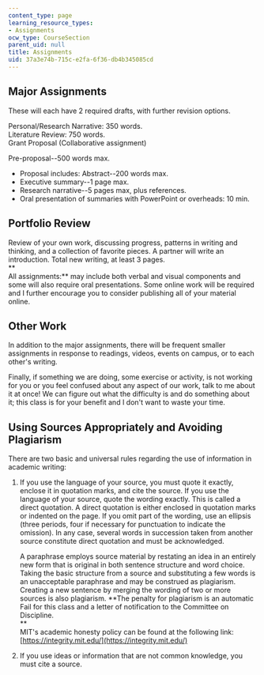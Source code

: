 ```yaml
---
content_type: page
learning_resource_types:
- Assignments
ocw_type: CourseSection
parent_uid: null
title: Assignments
uid: 37a3e74b-715c-e2fa-6f36-db4b345085cd
---
```


Major Assignments
-----------------

These will each have 2 required drafts, with further revision options.

Personal/Research Narrative: 350 words.  
Literature Review: 750 words.  
Grant Proposal (Collaborative assignment)

Pre-proposal--500 words max.

*   Proposal includes: Abstract--200 words max.
*   Executive summary--1 page max.
*   Research narrative--5 pages max, plus references.
*   Oral presentation of summaries with PowerPoint or overheads: 10 min.

Portfolio Review
----------------

Review of your own work, discussing progress, patterns in writing and thinking, and a collection of favorite pieces. A partner will write an introduction. Total new writing, at least 3 pages.  
**  
All assignments:** may include both verbal and visual components and some will also require oral presentations. Some online work will be required and I further encourage you to consider publishing all of your material online.

Other Work
----------

In addition to the major assignments, there will be frequent smaller assignments in response to readings, videos, events on campus, or to each other's writing.

Finally, if something we are doing, some exercise or activity, is not working for you or you feel confused about any aspect of our work, talk to me about it at once! We can figure out what the difficulty is and do something about it; this class is for your benefit and I don't want to waste your time.

Using Sources Appropriately and Avoiding Plagiarism
---------------------------------------------------

There are two basic and universal rules regarding the use of information in academic writing:

1.  If you use the language of your source, you must quote it exactly, enclose it in quotation marks, and cite the source. If you use the language of your source, quote the wording exactly. This is called a direct quotation. A direct quotation is either enclosed in quotation marks or indented on the page. If you omit part of the wording, use an ellipsis (three periods, four if necessary for punctuation to indicate the omission). In any case, several words in succession taken from another source constitute direct quotation and must be acknowledged.
    
    A paraphrase employs source material by restating an idea in an entirely new form that is original in both sentence structure and word choice. Taking the basic structure from a source and substituting a few words is an unacceptable paraphrase and may be construed as plagiarism. Creating a new sentence by merging the wording of two or more sources is also plagiarism. **The penalty for plagiarism is an automatic Fail for this class and a letter of notification to the Committee on Discipline.  
    **  
    MIT's academic honesty policy can be found at the following link:  
    [https://integrity.mit.edu/](https://integrity.mit.edu/)
    
2.  If you use ideas or information that are not common knowledge, you must cite a source.